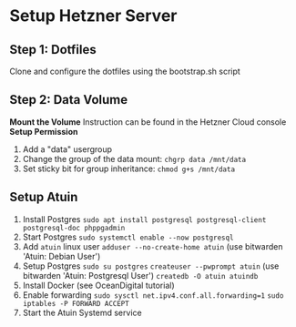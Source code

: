 
# Setup Hetzner Server

## Step 1: Dotfiles

Clone and configure the dotfiles using the bootstrap.sh script

## Step 2: Data Volume

**Mount the Volume**
Instruction can be found in the Hetzner Cloud console
**Setup Permission**

1. Add a "data" usergroup
2. Change the group of the data mount:
   `chgrp data /mnt/data`
3. Set sticky bit for group inheritance:
   `chmod g+s /mnt/data`

## Setup Atuin

1. Install Postgres
   `sudo apt install postgresql postgresql-client postgresql-doc phppgadmin`
2. Start Postgres
   `sudo systemctl enable --now postgresql`
3. Add `atuin` linux user
   `adduser --no-create-home atuin` (use bitwarden 'Atuin: Debian User')
4. Setup Postgres
   `sudo su postgres`
   `createuser --pwprompt atuin` (use bitwarden 'Atuin: Postgresql User')
   `createdb -O atuin atuindb`
5. Install Docker (see OceanDigital tutorial)
6. Enable forwarding
   `sudo sysctl net.ipv4.conf.all.forwarding=1`
   `sudo iptables -P FORWARD ACCEPT`
7. Start the Atuin Systemd service

